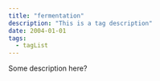 ```yaml
---
title: "fermentation"
description: "This is a tag description"
date: 2004-01-01
tags:
  - tagList
---
```


Some description here?